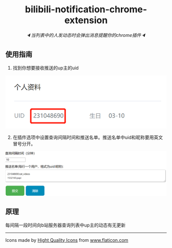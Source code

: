 <div align="center">

# bilibili-notification-chrome-extension
_🔈当列表中的人发动态时会弹出消息提醒你的chrome插件🔈_

</div>

## 使用指南

1. 找到你想要接收推送的up主的uid

![how to find uid](howToFindUID.png)

2. 在插件选项中设置查询间隔时间和推送名单。推送名单中uid和昵称要用英文冒号分开。

![option page](optionPage.png)

## 原理
每间隔一段时间向b站服务器查询列表中up主的动态有无更新

---

<div>Icons made by <a href="https://www.flaticon.com/authors/hight-quality-icons" title="Hight Quality Icons">Hight Quality Icons</a> from <a href="https://www.flaticon.com/" title="Flaticon">www.flaticon.com</a></div>